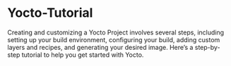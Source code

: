 # Yocto-Tutorial
Creating and customizing a Yocto Project involves several steps, including setting up your build environment, configuring your build, adding custom layers and recipes, and generating your desired image. Here’s a step-by-step tutorial to help you get started with Yocto.
